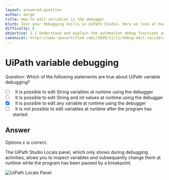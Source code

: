 ```yaml
---
layout: answered-question
author: Serge
title: How to edit variables in the debugger
blurb: Test your debugging skills in UiPath Studio. Here we look at how to troubleshoot and debug with the variable debugger in Studio.
difficulty: 6
objective: 2.1 Understand and explain the automation debug functions and usage such as breakpoints
canonical: https://www.rpacertified.com//2020/11/11/debug-edit-variable.html
---
```


<h1>UiPath variable debugging</h1>

Question: Which of the following statements are true about UiPath variable debugging?

- [ ] &nbsp;  It is possible to edit String variables at runtime using the debugger
- [ ] &nbsp;  It is possible to edit String and int values at runtime using the debugger
- [x] &nbsp;  It is possible to edit any variable at runtime using the debugger
- [ ] &nbsp;  It is not possible to edit variables at runtime after the program has started

## Answer

Options c is correct.

The UiPath Studio Locals panel, which only shows during debugging activities, alows you to inspect variables and subsequently change them at runtime while the program has been paused by a breakpoint.

<img src="https://files.readme.io/4537cc6-locals.gif" class="img-fluid" alt="UiPath Locals Panel">
